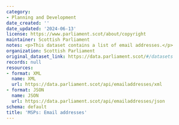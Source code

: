 ```yaml
---
category:
- Planning and Development
date_created: ''
date_updated: '2024-06-13'
license: https://www.parliament.scot/about/copyright
maintainer: Scottish Parliament
notes: <p>This dataset contains a list of email addresses.</p>
organization: Scottish Parliament
original_dataset_link: https://data.parliament.scot/#/datasets
records: null
resources:
- format: XML
  name: XML
  url: https://data.parliament.scot/api/emailaddresses/xml
- format: JSON
  name: JSON
  url: https://data.parliament.scot/api/emailaddresses/json
schema: default
title: 'MSPs: Email addresses'
---
```

